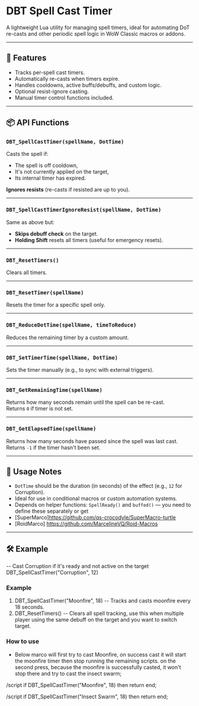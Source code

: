 # DBT Spell Cast Timer

A lightweight Lua utility for managing spell timers, ideal for automating DoT re-casts and other periodic spell logic in WoW Classic macros or addons.

---

## 🔧 Features

- Tracks per-spell cast timers.
- Automatically re-casts when timers expire.
- Handles cooldowns, active buffs/debuffs, and custom logic.
- Optional resist-ignore casting.
- Manual timer control functions included.

---

## 📦 API Functions

### `DBT_SpellCastTimer(spellName, DotTime)`
Casts the spell if:
- The spell is off cooldown,
- It's not currently applied on the target,
- Its internal timer has expired.

**Ignores resists** (re-casts if resisted are up to you).

---

### `DBT_SpellCastTimerIgnoreResist(spellName, DotTime)`
Same as above but:
- **Skips debuff check** on the target.
- **Holding Shift** resets all timers (useful for emergency resets).

---

### `DBT_ResetTimers()`
Clears all timers.

---

### `DBT_ResetTimer(spellName)`
Resets the timer for a specific spell only.

---

### `DBT_ReduceDotTime(spellName, timeToReduce)`
Reduces the remaining timer by a custom amount.

---

### `DBT_SetTimerTime(spellName, DotTime)`
Sets the timer manually (e.g., to sync with external triggers).

---

### `DBT_GetRemainingTime(spellName)`
Returns how many seconds remain until the spell can be re-cast.  
Returns `0` if timer is not set.

---

### `DBT_GetElapsedTime(spellName)`
Returns how many seconds have passed since the spell was last cast.  
Returns `-1` if the timer hasn't been set.

---

## 🧠 Usage Notes

- `DotTime` should be the duration (in seconds) of the effect (e.g., `12` for Corruption).
- Ideal for use in conditional macros or custom automation systems.
- Depends on helper functions: `SpellReady()` and `buffed()` — you need to define these separately or get
-  [SuperMarco]https://github.com/qs-crocodyle/SuperMacro-turtle
- [RoidMarco] https://github.com/MarcelineVQ/Roid-Macros

---

## 🛠️ Example

-- Cast Corruption if it's ready and not active on the target
DBT_SpellCastTimer("Corruption", 12)


### Example

1. DBT_SpellCastTimer("Moonfire", 18) -- Tracks and casts moonfire every 18 seconds.
2. DBT_ResetTimers() -- Clears all spell tracking, use this when multiple player using the same debuff on the target and you want to switch target.

### How to use
- Below marco will first try to cast Moonfire, on success cast it will start the moonfire timer then stop running the remaining scripts. on the second press, because the moonfire is successfully casted, it won't stop there and try to cast the insect swarm;

/script if DBT_SpellCastTimer("Moonfire", 18) then return end;

/script if DBT_SpellCastTimer("Insect Swarm", 18) then return end;
